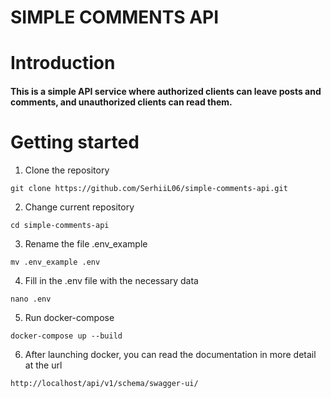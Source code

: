 # SIMPLE COMMENTS API

# Introduction

#### This is a simple API service where authorized clients can leave posts and comments, and unauthorized clients can read them.



# Getting started


1. Clone the repository

```git clone https://github.com/SerhiiL06/simple-comments-api.git```


2. Change current repository

```cd simple-comments-api```

3. Rename the file .env_example

```mv .env_example .env```

4. Fill in the .env file with the necessary data

```nano .env```

5. Run docker-compose 

```docker-compose up --build```

6. After launching docker, you can read the documentation in more detail at the url

``` http://localhost/api/v1/schema/swagger-ui/ ```

<br>

